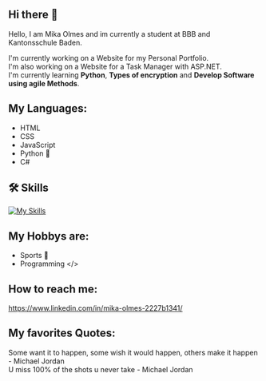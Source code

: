 ## Hi there 👋
Hello, I am Mika Olmes and im currently a student at BBB and Kantonsschule Baden.

I'm currently working on a Website for my Personal Portfolio. <br>
I'm also working on a Website for a Task Manager with ASP.NET. <br>
I'm currently learning <strong>Python</strong>, <strong>Types of encryption</strong> and <strong>Develop Software using agile Methods</strong>.

## My Languages:
- HTML 
- CSS 
- JavaScript 
- Python 🐍
- C#

 ## 🛠️ Skills
 [![My Skills](https://skillicons.dev/icons?i=js,html,css,wasm)](https://skillicons.dev)


## My Hobbys are:
- Sports 👟
- Programming </>

## How to reach me:
https://www.linkedin.com/in/mika-olmes-2227b1341/

## My favorites Quotes:
Some want it to happen, some wish it would happen, others make it happen - Michael Jordan <br>
U miss 100% of the shots u never take - Michael Jordan


<!--
**ZTCKamikaze/ZTCKamikaze** is a ✨ _special_ ✨ repository because its `README.md` (this file) appears on your GitHub profile.

Here are some ideas to get you started:

- 🔭 I’m currently working on ...
- 🌱 I’m currently learning ...
- 👯 I’m looking to collaborate on ...
- 🤔 I’m looking for help with ...
- 💬 Ask me about ...
- 📫 How to reach me: ...
- 😄 Pronouns: ...
- ⚡ Fun fact: ...
-->

